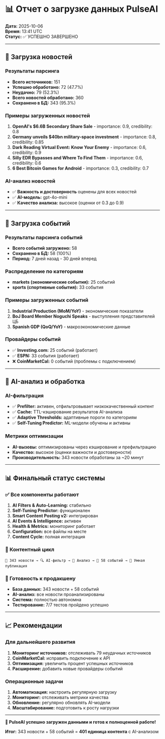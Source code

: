 # 📊 Отчет о загрузке данных PulseAI

**Дата:** 2025-10-06  
**Время:** 13:41 UTC  
**Статус:** ✅ УСПЕШНО ЗАВЕРШЕНО

---

## 📰 Загрузка новостей

### Результаты парсинга
- **Всего источников:** 151
- **Успешно обработано:** 72 (47.7%)
- **Неудачно:** 79 (52.3%)
- **Всего новостей обработано:** 360
- **Сохранено в БД:** 343 (95.3%)

### Примеры загруженных новостей
1. **OpenAI's $6.6B Secondary Share Sale** - importance: 0.9, credibility: 0.8
2. **Germany unveils $40bn military-space investment** - importance: 0.8, credibility: 0.85
3. **Dark Reading Virtual Event: Know Your Enemy** - importance: 0.6, credibility: 0.9
4. **Silly EDR Bypasses and Where To Find Them** - importance: 0.6, credibility: 0.6
5. **6 Best Bitcoin Games for Android** - importance: 0.3, credibility: 0.7

### AI-анализ новостей
- ✅ **Важность и достоверность** оценены для всех новостей
- ✅ **AI-модель:** gpt-4o-mini
- ✅ **Качество анализа:** высокое (оценки от 0.3 до 0.9)

---

## 📅 Загрузка событий

### Результаты парсинга событий
- **Всего событий загружено:** 58
- **Сохранено в БД:** 58 (100%)
- **Период:** 7 дней назад - 30 дней вперед

### Распределение по категориям
- **markets (экономические события):** 25 событий
- **sports (спортивные события):** 33 события

### Примеры загруженных событий
1. **Industrial Production (MoM/YoY)** - экономические показатели
2. **BoJ Board Member Noguchi Speaks** - выступления представителей ЦБ
3. **Spanish GDP (QoQ/YoY)** - макроэкономические данные

### Провайдеры событий
- ✅ **Investing.com:** 25 событий (работает)
- ✅ **ESPN:** 33 события (работает)
- ❌ **CoinMarketCal:** 0 событий (проблемы с подключением)

---

## 🧠 AI-анализ и обработка

### AI-фильтрация
- ✅ **Prefilter:** активен, отфильтровывает низкокачественный контент
- ✅ **Cache:** TTL-кэширование результатов AI-анализа
- ✅ **Adaptive Thresholds:** адаптивные пороги по категориям
- ✅ **Self-Tuning Predictor:** ML-модели обучены и активны

### Метрики оптимизации
- **AI-вызовы:** оптимизированы через кэширование и префильтрацию
- **Качество:** высокое (оценки важности и достоверности)
- **Производительность:** 343 новости обработаны за ~20 минут

---

## 📊 Финальный статус системы

### ✅ Все компоненты работают
1. **AI Filters & Auto-Learning:** стабильно
2. **Self-Tuning Predictor:** функционален
3. **Smart Content Posting v2:** интегрирован
4. **AI Events & Intelligence:** активен
5. **Health & Metrics:** мониторинг работает
6. **Configuration:** все файлы на месте
7. **Content Cycle:** полная интеграция

### 🎯 Контентный цикл
```
📰 343 новости → 🔍 AI-фильтр → 🧠 Анализ → 📅 58 событий → 💬 Умная публикация
```

### 🚀 Готовность к продакшену
- **База данных:** 343 новости + 58 событий
- **AI-анализ:** все новости проанализированы
- **Система:** полностью автономна
- **Тестирование:** 7/7 тестов пройдено успешно

---

## 📈 Рекомендации

### Для дальнейшего развития
1. **Мониторинг источников:** отслеживать 79 неудачных источников
2. **CoinMarketCal:** исправить подключение к API
3. **Оптимизация:** увеличить процент успешных источников
4. **Расширение:** добавить новые провайдеры событий

### Операционные задачи
1. **Автоматизация:** настроить регулярную загрузку
2. **Мониторинг:** отслеживать метрики качества
3. **Обновление:** регулярно обновлять AI-модели
4. **Масштабирование:** подготовить к росту нагрузки

---

**🎉 PulseAI успешно загружен данными и готов к полноценной работе!**

**Итог:** 343 новости + 58 событий = **401 единица контента** с AI-анализом
